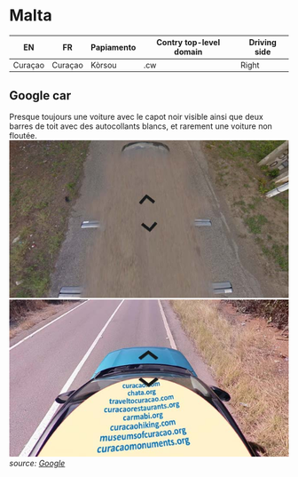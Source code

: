 # Malta

EN | FR | Papiamento | Contry top-level domain | Driving side
--- | --- | --- | --- | ---
Curaçao | Curaçao | Kòrsou | .cw | Right

## Google car

Presque toujours une voiture avec le capot noir visible ainsi que deux barres de toit avec des autocollants blancs, et rarement une voiture non floutée.  
![Curaçao - Google car](src/cw001.jpg)
![Curaçao - Google car](src/cw002.jpg)
*source: [Google](https://earth.google.com/web)*
